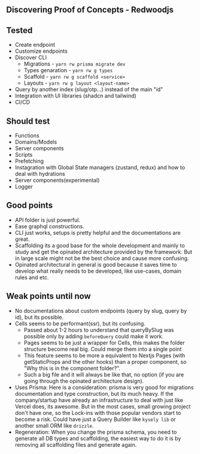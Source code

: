Discovering Proof of Concepts - Redwoodjs
---
## Tested
- Create endpoint
- Customize endpoints
- Discover CLI
  - Migrations - `yarn rw prisma migrate dev`
  - Types genaration - `yarn rw g types`
  - Scaffold - `yarn rw g scaffold <service>`
  - Layouts - `yarn rw g layout <layout-name>`
- Query by another index (slug/otp...) instead of the main "id"
- Integration with UI libraries (shadcn and tailwind)
- CI/CD


## Should test
- Functions
- Domains/Models
- Server components
- Scripts
- Prefetching
- Instagration with Global State managers (zustand, redux) and how to deal with hydrations
- Server components(experimental)
- Logger

## Good points
- API folder is just powerful.
- Ease graphql constructions.
- CLI just works, setups is pretty helpful and the documentations are great.
- Scaffolding its a good base for the whole development and mainly to study and get the opinated architecture provided by the framework. But in large scale might not be the best choice and cause more confusing.
- Opinated architectural in general is good because it saves time to develop what really needs to be developed, like use-cases, domain rules and etc.

## Weak points until now
- No documentations about custom endpoints (query by slug, query by id), but its possible.
- Cells seems to be performant(ssr), but its confusing.
  - Passed about 1-2 hours to understand that queryBySlug was possible only by adding `beforeQuery` could make it work.
  - Pages seems to be just a wrapper for Cells, this makes the folder structure become real big. Could merge them into a single point
  - This feature seems to be more a equivalent to Nextjs Pages (with getStaticProps and the other hooks) than a proper component, so "Why this is in the component folder?".
  - Such a big file and it will always be like that, no option (if you are going through the opinated architecture design).
- Uses Prisma: Here is a consideration: prisma is very good for migrations documentation and type construction, but its much heavy. If the company/startup have already an infrastructure to deal with just like Vercel does, its awesome. But in the most cases, small growing project don't have one, so the Lock-ins with those popular vendors start to become a risk. Could have just a Query Builder like `kysely lib` or another small ORM like `drizzle`.
- Regeneration: When you change the prisma schema, you need to generate all DB types and scaffolding, the easiest way to do it is by removing all scaffolding files and generate again.
  
